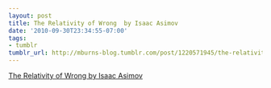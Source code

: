 ```yaml
---
layout: post
title: The Relativity of Wrong  by Isaac Asimov
date: '2010-09-30T23:34:55-07:00'
tags:
- tumblr
tumblr_url: http://mburns-blog.tumblr.com/post/1220571945/the-relativity-of-wrong-by-isaac-asimov
---
```

<a href="http://hermiene.net/essays-trans/relativity_of_wrong.html">The Relativity of Wrong  by Isaac Asimov</a>


